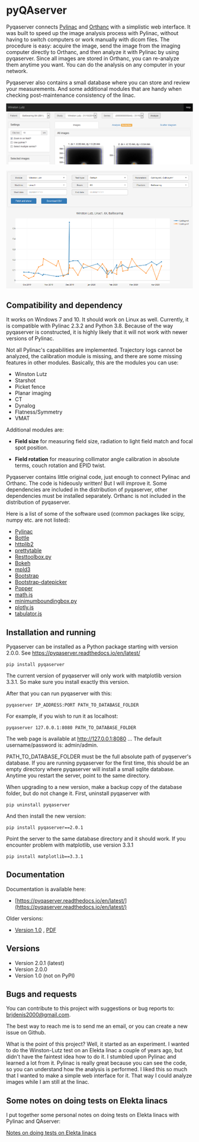 # pyQAserver

Pyqaserver connects [Pylinac](https://github.com/jrkerns/pylinac) and [Orthanc](https://github.com/jodogne/Orthanc) with a simplistic web interface. It was built to speed up the image analysis process with Pylinac, without having to switch computers or work manually with dicom files. The procedure is easy: acquire the image, send the image from the imaging computer directly to Orthanc, and then analyze it with Pylinac by using pyqaserver. Since all images are stored in Orthanc, you can re-analyze them anytime you want. You can do the analysis on any computer in your network.

Pyqaserver also contains a small database where you can store and review your measurements. And some additional modules that are handy when checking post-maintenance consistency of the linac.

![image](files/image.png)

![image](files/image2.png)

## Compatibility and dependency

It works on Windows 7 and 10. It should work on Linux as well. Currently, it is compatible with Pylinac 2.3.2 and Python 3.8. Because of the way pyqaserver is constructed, it is highly likely that it will not work with newer versions of Pylinac.

Not all Pylinac's capabilities are implemented. Trajectory logs cannot be analyzed, the calibration module is missing, and there are some missing features in other modules. Basically, this are the modules you can use:

* Winston Lutz
* Starshot
* Picket fence
* Planar imaging
* CT
* Dynalog
* Flatness/Symmetry
* VMAT

Additional modules are:

* **Field size** for measuring field size, radiation to light field match and focal spot position.
 
* **Field rotation** for measuring collimator angle calibration in absolute terms, couch rotation and EPID twist.
 

Pyqaserver contains little original code, just enough to connect Pylinac and Orthanc. The code is hideously written! But I will improve it. Some dependencies are included in the distribution of pyqaserver, other dependencies must be installed separately. Orthanc is not included in the distribution of pyqaserver.

Here is a list of some of the software used (common packages like scipy, numpy etc. are not listed):

* [Pylinac](https://github.com/jrkerns/pylinac)
* [Bottle](https://bottlepy.org/docs/dev/)
* [httplib2](https://github.com/httplib2/httplib2)
* [prettytable](https://github.com/jazzband/prettytable)
* [Resttoolbox.py](https://github.com/jodogne/OrthancMirror/tree/master/Resources/Samples/Python)
* [Bokeh](https://docs.bokeh.org/en/latest/index.html)
* [mpld3](https://mpld3.github.io/)
* [Bootstrap](https://getbootstrap.com/docs/3.4/)
* [Bootstrap-datepicker](https://bootstrap-datepicker.readthedocs.io/en/latest/)
* [Popper](https://popper.js.org/)
* [math.js](https://mathjs.org/)
* [minimumboundingbox.py](https://bitbucket.org/william_rusnack/minimumboundingbox/src/master/)
* [plotly.js](https://plotly.com/javascript/getting-started/)
* [tabulator.js](http://tabulator.info/)


## Installation and running

Pyqaserver can be installed as a Python package starting with version 2.0.0.  See https://pyqaserver.readthedocs.io/en/latest/

~~~
pip install pyqaserver
~~~

The current version of pyqaserver will only work with matplotlib version 3.3.1. So make sure you install exactly this version.

After that you can run pyqaserver with this:

~~~
pyqaserver IP_ADDRESS:PORT PATH_TO_DATABASE_FOLDER
~~~

For example, if you wish to run it as localhost:

~~~
pyqaserver 127.0.0.1:8080 PATH_TO_DATABASE_FOLDER
~~~


The web page is available at http://127.0.0.1:8080 ...
The default username/password is: admin/admin.

PATH_TO_DATABASE_FOLDER must be the full absolute path of pyqserver's database. If you are running pyqaserver for the first time, this should be an empty directory where pyqaserver will install a small sqlite database. Anytime you restart the server, point to the same directory. 

When upgrading to a new version, make a backup copy of the database folder, but do not change it. First, uninstall pyqaserver with

~~~
pip uninstall pyqaserver
~~~

And then install the new version:

~~~
pip install pyqaserver==2.0.1
~~~

Point the server to the same database directory and it should work. If you encounter problem with matplotlib, use version 3.3.1

~~~
pip install matplotlib==3.3.1
~~~


## Documentation

Documentation is available here:


* [https://pyqaserver.readthedocs.io/en/latest/](https://pyqaserver.readthedocs.io/en/latest/)

Older versions:

* [Version 1.0](https://brjdenis.github.io/pyqaserver/docs/version1.0/html/) , [PDF](/pdf/pyqaserver1.0.pdf)


## Versions

* Version 2.0.1 (latest)
* Version 2.0.0
* Version 1.0 (not on PyPI)


## Bugs and requests

You can contribute to this project with suggestions or bug reports to: brjdenis2000@gmail.com.

The best way to reach me is to send me an email, or you can create a new issue on Github.

What is the point of this project? Well, it started as an experiment. I wanted to do the Winston-Lutz test on an Elekta linac a couple of years ago, but didn't have the faintest idea how to do it. I stumbled upon Pylinac and learned a lot from it. Pylinac is really great because you can see the code, so you can understand how the analysis is performed. I liked this so much that I wanted to make a simple web interface for it. That way I could analyze images while I am still at the linac.


## Some notes on doing tests on Elekta linacs

I put together some personal notes on doing tests on Elekta linacs with Pylinac and QAserver: 

[Notes on doing tests on Elekta linacs](https://synergyqatips.readthedocs.io/en/latest/)
